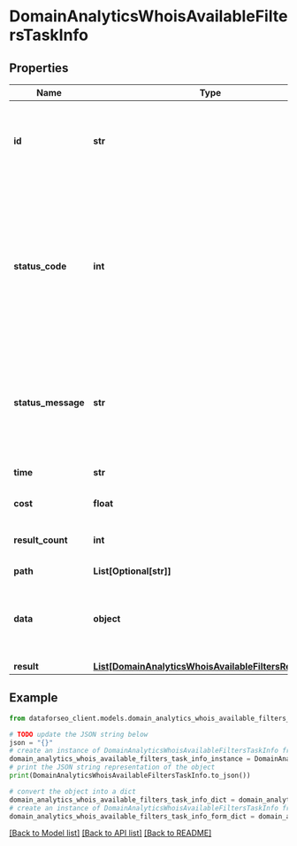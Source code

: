 # DomainAnalyticsWhoisAvailableFiltersTaskInfo


## Properties

Name | Type | Description | Notes
------------ | ------------- | ------------- | -------------
**id** | **str** | task identifier unique task identifier in our system in the UUID format | [optional] 
**status_code** | **int** | status code of the task generated by DataForSEO, can be within the following range: 10000-60000 you can find the full list of the response codes here | [optional] 
**status_message** | **str** | informational message of the task you can find the full list of general informational messages here | [optional] 
**time** | **str** | execution time, seconds | [optional] 
**cost** | **float** | total tasks cost, USD | [optional] 
**result_count** | **int** | number of elements in the result array | [optional] 
**path** | **List[Optional[str]]** | URL path | [optional] 
**data** | **object** | contains the same parameters that you specified in the POST request | [optional] 
**result** | [**List[DomainAnalyticsWhoisAvailableFiltersResultInfo]**](DomainAnalyticsWhoisAvailableFiltersResultInfo.md) |  | [optional] 

## Example

```python
from dataforseo_client.models.domain_analytics_whois_available_filters_task_info import DomainAnalyticsWhoisAvailableFiltersTaskInfo

# TODO update the JSON string below
json = "{}"
# create an instance of DomainAnalyticsWhoisAvailableFiltersTaskInfo from a JSON string
domain_analytics_whois_available_filters_task_info_instance = DomainAnalyticsWhoisAvailableFiltersTaskInfo.from_json(json)
# print the JSON string representation of the object
print(DomainAnalyticsWhoisAvailableFiltersTaskInfo.to_json())

# convert the object into a dict
domain_analytics_whois_available_filters_task_info_dict = domain_analytics_whois_available_filters_task_info_instance.to_dict()
# create an instance of DomainAnalyticsWhoisAvailableFiltersTaskInfo from a dict
domain_analytics_whois_available_filters_task_info_form_dict = domain_analytics_whois_available_filters_task_info.from_dict(domain_analytics_whois_available_filters_task_info_dict)
```
[[Back to Model list]](../README.md#documentation-for-models) [[Back to API list]](../README.md#documentation-for-api-endpoints) [[Back to README]](../README.md)


